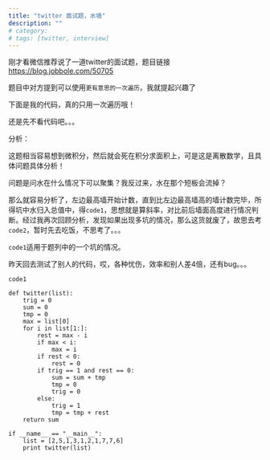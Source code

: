 ```yaml
---
title: "twitter 面试题，水墙"
description: ""
# category: 
# tags: [twitter, interview]
---
```


刚才看微信推荐说了一道twitter的面试题，题目链接<https://blog.jobbole.com/50705>

题目中对方提到可以使用`更有意思的一次遍历`，我就提起兴趣了

下面是我的代码，真的只用一次遍历哦！

还是先不看代码吧。。。

分析：

这题相当容易想到微积分，然后就会死在积分求面积上，可是这是离散数学，且具体问题具体分析！

问题是问水在什么情况下可以聚集？我反过来，水在那个短板会流掉？

那么就容易分析了，左边最高墙开始计数，直到比左边最高墙高的墙计数完毕，所得坑中水归入总值中，得`code1`，思想就是算斜率，对比前后墙面高度进行情况判断。经过我再次回顾分析，发现如果出现多坑的情况，那么这货就废了，故思去考`code2`，暂时先去吃饭，不思考了。。。

`code1`适用于题列中的一个坑的情况。

昨天回去测试了别人的代码，哎，各种忧伤，效率和别人差4倍，还有bug。。。

`code1`

    def twitter(list):
        trig = 0
        sum = 0
        tmp = 0
        max = list[0]
        for i in list[1:]:
            rest = max - i
            if max < i:
                max = i
            if rest < 0:
                rest = 0
            if trig == 1 and rest == 0:
                sum = sum + tmp
                tmp = 0
                trig = 0
            else:
                trig = 1
                tmp = tmp + rest
        return sum
    
    if __name__ == "__main__":
        list = [2,5,1,3,1,2,1,7,7,6]
        print twitter(list)
